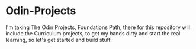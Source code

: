 # Odin-Projects
I'm taking The Odin Projects, Foundations Path, there for this repository will include the Curriculum projects, to get my hands dirty and start the real learning, so let's get started and build stuff.
